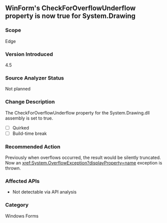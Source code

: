 ## WinForm's CheckForOverflowUnderflow property is now true for System.Drawing

### Scope
Edge

### Version Introduced
4.5

### Source Analyzer Status
Not planned

### Change Description
The CheckForOverflowUnderflow property for the System.Drawing.dll assembly is set to true.

- [ ] Quirked
- [ ] Build-time break

### Recommended Action

Previously when overflows occurred, the result would be silently truncated. Now
an <xref:System.OverflowException?displayProperty=name> exception is thrown.

### Affected APIs
* Not detectable via API analysis

### Category
Windows Forms

<!-- breaking change id: 53 -->
